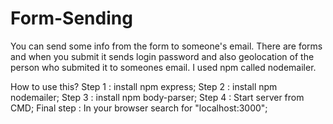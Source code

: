 # Form-Sending
You can send some info from the form to someone's email.
There are forms and when you submit it sends login password and also geolocation of the person who submited it  to someones email.
I used npm called nodemailer.

How to use this? 
Step 1 : install npm express;
Step 2 : install npm nodemailer;
Step 3 : install npm body-parser;
Step 4 : Start server from CMD;
Final step : In your browser search for "localhost:3000";
		
